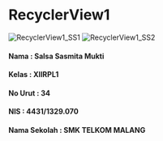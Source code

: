 # RecyclerView1

![RecyclerView1_SS1](https://salsasasmita.files.wordpress.com/2016/11/recyclerview1_ss1.png?w=256&h=377)
![RecyclerView1_SS2](https://salsasasmita.files.wordpress.com/2016/11/recyclerview1_ss2.png?w=256&h=377)

#### Nama : Salsa Sasmita Mukti
#### Kelas : XIIRPL1
#### No Urut : 34
#### NIS : 4431/1329.070
#### Nama Sekolah : SMK TELKOM MALANG
